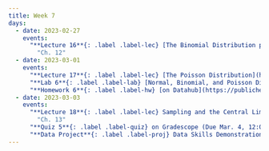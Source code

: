 ```yaml
---
title: Week 7
days:
  - date: 2023-02-27
    events:
      "**Lecture 16**{: .label .label-lec} [The Binomial Distribution part II](https://ph142-ucb.github.io/sp23/src/l16-binomial.pdf) ([Recording](https://youtu.be/IJUp_bVxlKc))":
        "Ch. 12"
  - date: 2023-03-01
    events:
      "**Lecture 17**{: .label .label-lec} [The Poisson Distribution](https://ph142-ucb.github.io/sp23/src/l17-poisson.pdf) ([Recording](https://youtu.be/DKa5KvB6vIo))":
      "**Lab 6**{: .label .label-lab} [Normal, Binomial, and Poisson Distribution](https://publichealth.datahub.berkeley.edu/hub/user-redirect/git-pull?repo=https%3A%2F%2Fgithub.com%2Fph142-ucb%2Fph142-sp23&urlpath=rstudio%2F&branch=main) (Due Mar. 7)":
      "**Homework 6**{: .label .label-hw} [on Datahub](https://publichealth.datahub.berkeley.edu/hub/user-redirect/git-pull?repo=https%3A%2F%2Fgithub.com%2Fph142-ucb%2Fph142-sp23&urlpath=rstudio%2F&branch=main)":
  - date: 2023-03-03
    events:
      "**Lecture 18**{: .label .label-lec} Sampling and the Central Limit Theorem": 
        "Ch. 13"
      "**Quiz 5**{: .label .label-quiz} on Gradescope (Due Mar. 4, 12:00 PM PST)":
      "**Data Project**{: .label .label-proj} Data Skills Demonstration Part I (Due 10:00 PM PST)":
---
```

